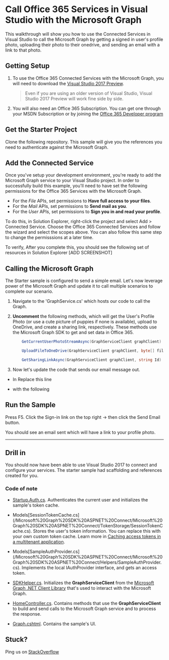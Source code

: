 # Call Office 365 Services in Visual Studio with the Microsoft Graph

This walkthrough will show you how to use the Connected Services in Visual Studio to call the Microsoft Graph by getting a signed in user's profile photo, uploading their photo to their onedrive, and sending an email with a link to that photo.

## Getting Setup

1. To use the Office 365 Connected Services with the Microsoft Graph, you will need to download the [Visual Studio 2017 Preview](https://www.visualstudio.com/vs/preview/).

    > Even if you are using an older version of Visual Studio, Visual Studio 2017 Preview will work fine side by side.

2. You will also need an Office 365 Subscription. You can get one through your MSDN Subscription or by joining the [Office 365 Developer program](https://dev.office.com/devprogram)


## Get the Starter Project

Clone the following repository.  This sample will give you the references you need to authenticate against the Microsoft Graph.


## Add the Connected Service

Once you've setup your development environment, you're ready to add the Microsoft Graph service to your Visual Studio project. In order to successfully build this example, you'll need to have set the following permissions for the Office 365 Services with the Microsoft Graph. 
- For the *File* APIs, set permissions to **Have full access to your files**.
- For the *Mail* APIs, set permissions to **Send mail as you**.
- For the *User* APIs, set permissions to **Sign you in and read your profile**.

To do this, in Solution Explorer, right-click the project and select Add > Connected Service. Choose the Office 365 Connected Services and follow the wizard and select the scopes above.  You can also follow this same step to change the permisssions at a later time.

To verify, After you complete this, you should see the following set of resources in Solution Explorer
[ADD SCREENSHOT]

## Calling the Microsoft Graph

The Starter sample is configured to send a simple email. Let's now leverage power of the Microsoft Graph and update it to call multiple scenarios to complete our scenario.

1. Navigate to the 'GraphService.cs' which hosts our code to call the Graph.

2. **Uncomment** the following methods, which will get the User's Profile Photo (or use a cute picture of puppies if none is available), upload to OneDrive, and create a sharing link, respectively.  These methods use the Microsoft Graph SDK to get and set data in Office 365.

    ``` C#
        GetCurrentUserPhotoStreamAsync(GraphServiceClient graphClient)
    ```
    
    ``` C#
        UploadFileToOneDrive(GraphServiceClient graphClient, byte[] file)
    ```

    ```C#
        GetSharingLinkAsync(GraphServiceClient graphClient, string Id)
    ```
  
3. Now let's update the code that sends our email message out. 

- In Replace this line


- with the following


## Run the Sample
Press F5.  Click the Sign-in link on the top right -> then click the Send Email button.

You should see an email sent which will have a link to your profile photo.

-------------------------------------

## Drill in

You should now have been able to use Visual Studio 2017 to connect and configure your services.  The starter sample had scaffolding and references created for you.  

### Code of note

- [Startup.Auth.cs](/Microsoft%20Graph%20SDK%20ASPNET%20Connect/Microsoft%20Graph%20SDK%20ASPNET%20Connect/App_Start/Startup.Auth.cs). Authenticates the current user and initializes the sample's token cache.

- Models\[SessionTokenCache.cs](/Microsoft%20Graph%20SDK%20ASPNET%20Connect/Microsoft%20Graph%20SDK%20ASPNET%20Connect/TokenStorage/SessionTokenCache.cs). Stores the user's token information. You can replace this with your own custom token cache. Learn more in [Caching access tokens in a multitenant application](https://azure.microsoft.com/en-us/documentation/articles/guidance-multitenant-identity-token-cache/).

- Models\[SampleAuthProvider.cs](/Microsoft%20Graph%20SDK%20ASPNET%20Connect/Microsoft%20Graph%20SDK%20ASPNET%20Connect/Helpers/SampleAuthProvider.cs). Implements the local IAuthProvider interface, and gets an access token. 

- [SDKHelper.cs](/Microsoft%20Graph%20SDK%20ASPNET%20Connect/Microsoft%20Graph%20SDK%20ASPNET%20Connect/Helpers/SDKHelper.cs). Initializes the **GraphServiceClient** from the [Microsoft Graph .NET Client Library](https://github.com/microsoftgraph/msgraph-sdk-dotnet) that's used to interact with the Microsoft Graph.

- [HomeController.cs](/Microsoft%20Graph%20SDK%20ASPNET%20Connect/Microsoft%20Graph%20SDK%20ASPNET%20Connect/Controllers/HomeController.cs). Contains methods that use the **GraphServiceClient** to build and send calls to the Microsoft Graph service and to process the response.

- [Graph.cshtml](/Microsoft%20Graph%20SDK%20ASPNET%20Connect/Microsoft%20Graph%20SDK%20ASPNET%20Connect/Views/Home/Graph.cshtml). Contains the sample's UI. 


## Stuck?

Ping us on [StackOverflow](https://stackoverflow.com/questions/tagged/microsoftgraph?sort=newest)

